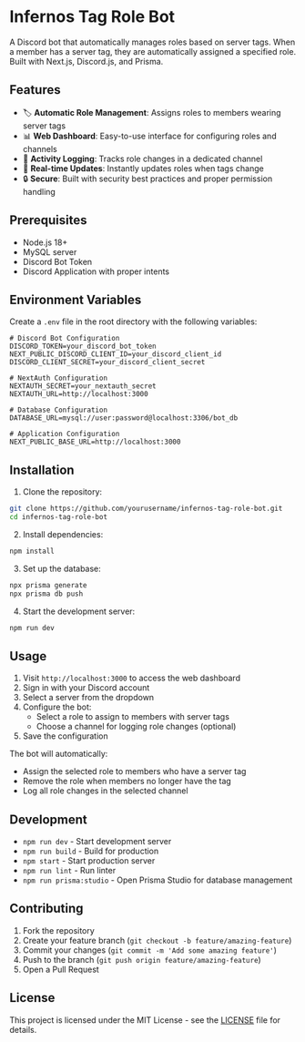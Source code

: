 # Infernos Tag Role Bot

A Discord bot that automatically manages roles based on server tags. When a member has a server tag, they are automatically assigned a specified role. Built with Next.js, Discord.js, and Prisma.

## Features

- 🏷️ **Automatic Role Management**: Assigns roles to members wearing server tags
- 📊 **Web Dashboard**: Easy-to-use interface for configuring roles and channels
- 📝 **Activity Logging**: Tracks role changes in a dedicated channel
- 🔄 **Real-time Updates**: Instantly updates roles when tags change
- 🔒 **Secure**: Built with security best practices and proper permission handling

## Prerequisites

- Node.js 18+
- MySQL server
- Discord Bot Token
- Discord Application with proper intents

## Environment Variables

Create a `.env` file in the root directory with the following variables:

```env
# Discord Bot Configuration
DISCORD_TOKEN=your_discord_bot_token
NEXT_PUBLIC_DISCORD_CLIENT_ID=your_discord_client_id
DISCORD_CLIENT_SECRET=your_discord_client_secret

# NextAuth Configuration
NEXTAUTH_SECRET=your_nextauth_secret
NEXTAUTH_URL=http://localhost:3000

# Database Configuration
DATABASE_URL=mysql://user:password@localhost:3306/bot_db

# Application Configuration
NEXT_PUBLIC_BASE_URL=http://localhost:3000
```

## Installation

1. Clone the repository:
```bash
git clone https://github.com/yourusername/infernos-tag-role-bot.git
cd infernos-tag-role-bot
```

2. Install dependencies:
```bash
npm install
```

3. Set up the database:
```bash
npx prisma generate
npx prisma db push
```

4. Start the development server:
```bash
npm run dev
```

## Usage

1. Visit `http://localhost:3000` to access the web dashboard
2. Sign in with your Discord account
3. Select a server from the dropdown
4. Configure the bot:
   - Select a role to assign to members with server tags
   - Choose a channel for logging role changes (optional)
5. Save the configuration

The bot will automatically:
- Assign the selected role to members who have a server tag
- Remove the role when members no longer have the tag
- Log all role changes in the selected channel

## Development

- `npm run dev` - Start development server
- `npm run build` - Build for production
- `npm start` - Start production server
- `npm run lint` - Run linter
- `npm run prisma:studio` - Open Prisma Studio for database management

## Contributing

1. Fork the repository
2. Create your feature branch (`git checkout -b feature/amazing-feature`)
3. Commit your changes (`git commit -m 'Add some amazing feature'`)
4. Push to the branch (`git push origin feature/amazing-feature`)
5. Open a Pull Request

## License

This project is licensed under the MIT License - see the [LICENSE](LICENSE) file for details. 